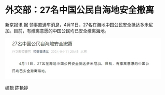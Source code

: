 # 外交部：27名中国公民自海地安全撤离

新京报讯 据 领事直通车消息，4月11日，27名在海地中国公民安全抵达多米尼加。目前，有撤离意愿的中国公民均已安全撤离海地。

![d81c5b72b14915d41506260991a81bf9.jpg](https://raw.githubusercontent.com/qqhsx/qqnews_image/main/2024/04/11/外交部：27名中国公民自海地安全撤离/d81c5b72b14915d41506260991a81bf9.jpg)

编辑 陈艳婷

